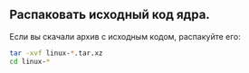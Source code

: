 ## Распаковать исходный код ядра.

Если вы скачали архив с исходным кодом, распакуйте его:

```bash
tar -xvf linux-*.tar.xz
cd linux-*
```